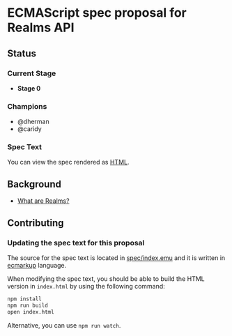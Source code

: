 # ECMAScript spec proposal for Realms API

## Status

### Current Stage

 * __Stage 0__

### Champions

 * @dherman
 * @caridy

### Spec Text

You can view the spec rendered as [HTML](https://rawgit.com/caridy/proposal-realms/master/index.html).

## Background

 * [What are Realms?](https://gist.github.com/dherman/9146568)

## Contributing

### Updating the spec text for this proposal

The source for the spec text is located in [spec/index.emu](spec/index.emu) and it is written in
[ecmarkup](https://github.com/bterlson/ecmarkup) language.

When modifying the spec text, you should be able to build the HTML version in
`index.html` by using the following command:

```bash
npm install
npm run build
open index.html
```

Alternative, you can use `npm run watch`.
